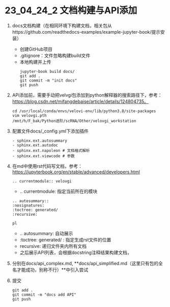 # 23_04_24_2 文档构建与API添加

1. docs文档构建（在相同环境下构建文档，相关包从https://github.com/readthedocs-examples/example-jupyter-book/提示安装）
    - 创建GitHub项目
    - .gitignore：文件忽略构建build文件
    - 本地构建并上传
        ```{bash}
        jupyter-book build docs/
        git add .
        git commit -m "init docs"
        git push
        ```
2. APi添加前，需要手动把velvgi包添加到python解释器的搜索路径下，参考：https://blog.csdn.net/mifangdebaise/article/details/124804735。
    ```
    cd /usr/local/conda/envs/velovi-env/lib/python3.8/site-packages
    vim velovgi.pth
    /mnt/h/F_bak/Python进阶/scRNA/Other/velovgi_workstation
    ```
3. 配置文件docs/_config.yml下添加插件
    ```
    - sphinx.ext.autosummary
    - sphinx.ext.autodoc
    - sphinx.ext.napoleon # 文档格式解析
    - sphinx.ext.viewcode # 参数
    ```
4. 在md中使用rst代码写文档，参考：https://jupyterbook.org/en/stable/advanced/developers.html
    ```{eval-rst}
    .. currentmodule:: velovgi
    ```
    - .. currentmodule: 指定当前所在的模块
    ```{eval-rst}
    .. autosummary::
    :nosignatures:
    :toctree: generated/
    :recursive:
    
    pl
    
    ```
    - .. autosummary: 自动展示
    - :toctree: generated/ : 指定生成rst文件的位置
    - recursive: 递归文件夹内所有文档
    - 之后展示API列表，会根据docstring注释结果构建文档，

5. 分别在docs/api_complex.md, **docs/api_simplified.md（这里只有包的全名才能成功，别称不行）**中引入尝试
6. 提交
    ```{bash}
    git add .
    git commit -m "docs add API"
    git push
    ```
